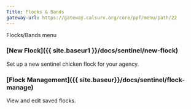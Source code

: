 ```yaml
---
Title: Flocks & Bands
gateway-url: https://gateway.calsurv.org/core/ppf/menu/path/22
---
```

Flocks/Bands menu

### [New Flock]({{ site.baseur1 }}/docs/sentinel/new-flock)
Set up a new sentinel chicken flock for your agency.

### [Flock Management]({{ site.baseur}}/docs/sentinel/flock-manage)
View and edit saved flocks.

